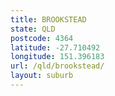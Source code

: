 ```yaml
---
title: BROOKSTEAD
state: QLD
postcode: 4364
latitude: -27.710492
longitude: 151.396183
url: /qld/brookstead/
layout: suburb
---
```

